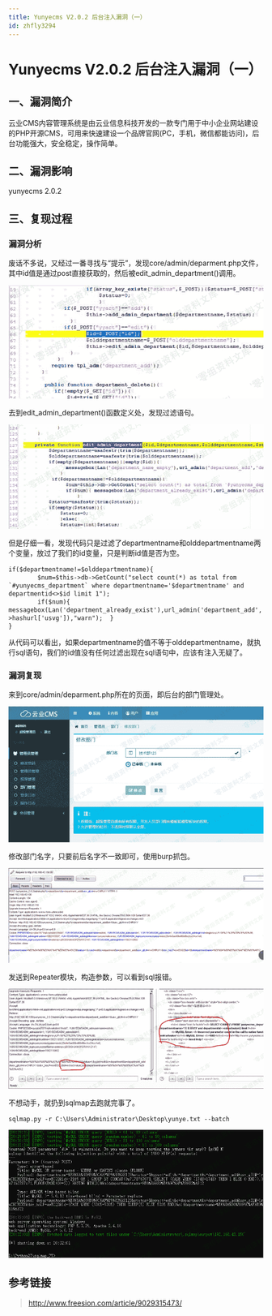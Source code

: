 ```yaml
---
title: Yunyecms V2.0.2 后台注入漏洞（一）
id: zhfly3294
---
```


# Yunyecms V2.0.2 后台注入漏洞（一）

## 一、漏洞简介

云业CMS内容管理系统是由云业信息科技开发的一款专门用于中小企业网站建设的PHP开源CMS，可用来快速建设一个品牌官网(PC，手机，微信都能访问)，后台功能强大，安全稳定，操作简单。

## 二、漏洞影响

yunyecms 2.0.2

## 三、复现过程

### 漏洞分析

废话不多说，又经过一番寻找与“提示”，发现core/admin/deparment.php文件，其中id值是通过post直接获取的，然后被edit_admin_department()调用。

![image](../img/a0bd7f6c46c97bbe02c95dc49c795a4d.png)

去到edit_admin_department()函数定义处，发现过滤语句。

![image](../img/b4c694888e3cc03f2198b08bbc84ae13.png)

但是仔细一看，发现代码只是过滤了departmentname和olddepartmentname两个变量，放过了我们的id变量，只是判断id值是否为空。

```
if($departmentname!=$olddepartmentname){
		$num=$this->db->GetCount("select count(*) as total from `#yunyecms_department` where departmentname='$departmentname' and departmentid<>$id limit 1");
		if($num){ messagebox(Lan('department_already_exist'),url_admin('department_add','','',$this->hashurl['usvg']),"warn");	}
} 
```

从代码可以看出，如果departmentname的值不等于olddepartmentname，就执行sql语句，我们的id值没有任何过滤出现在sql语句中，应该有注入无疑了。

### 漏洞复现

来到core/admin/deparment.php所在的页面，即后台的部门管理处。

![image](../img/9131fa1b1991056b77074f30b5271abb.png)

修改部门名字，只要前后名字不一致即可，使用burp抓包。

![image](../img/4f5edfa3ed12d16d18a71a0b6a8e1739.png)

发送到Repeater模块，构造参数，可以看到sql报错。

![image](../img/d7051c93f21b7db9868a23e19b7139f5.png)

不想动手，就扔到sqlmap去跑就完事了。

```
sqlmap.py -r C:\Users\Administrator\Desktop\yunye.txt --batch 
```

![image](../img/7419885526982a746fa9ce5f153e6e14.png)

## 参考链接

> http://www.freesion.com/article/9029315473/